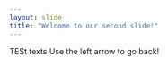 ```yaml
---
layout: slide
title: "Welcome to our second slide!"
---
```

TESt texts
Use the left arrow to go back!
